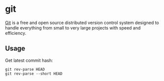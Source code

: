 # git

[Git](http://git-scm.com/) is a free and open source distributed version control
system designed to handle everything from small to very large projects with
speed and efficiency.

## Usage

Get latest commit hash:

```
git rev-parse HEAD
git rev-parse --short HEAD
```
